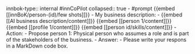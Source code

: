 innbok-type:: internal
#innCoPilot
collapsed:: true
	- #prompt {{embed [[innBoK/person-(id)/few shots]]}}
		- My business description:
		- {{embed [[AI business description/content]]}} {{embed [[person 1/content]]}} {{embed [[profile 1/content]]}} {{embed [[person id/skills/content]]}}
		- Action:
		- Propose person 1: Physical person who assumes a role and is part of the stakeholders of the business.
		- Answer:
		- Please write your respons in a MarkDown code box.


